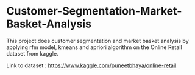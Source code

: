 # Customer-Segmentation-Market-Basket-Analysis
This project does customer segmentation and market basket analysis by applying rfm model, kmeans and apriori algorithm on the Online Retail dataset from kaggle.


Link to dataset : https://www.kaggle.com/puneetbhaya/online-retail
